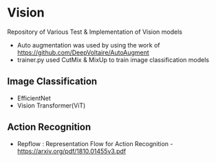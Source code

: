 # Vision
Repository of Various Test & Implementation of Vision models
* Auto augmentation was used by using the work of https://github.com/DeepVoltaire/AutoAugment
* trainer.py used CutMix & MixUp to train image classification models

## Image Classification
* EfficientNet
* Vision Transformer(ViT)

## Action Recognition
* Repflow : Representation Flow for Action Recognition - https://arxiv.org/pdf/1810.01455v3.pdf
